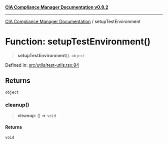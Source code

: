 [**CIA Compliance Manager Documentation v0.8.2**](../README.md)

***

[CIA Compliance Manager Documentation](../globals.md) / setupTestEnvironment

# Function: setupTestEnvironment()

> **setupTestEnvironment**(): `object`

Defined in: [src/utils/test-utils.tsx:84](https://github.com/Hack23/cia-compliance-manager/blob/423c5d261c747ade8ca2550e176aa05168b5a31e/src/utils/test-utils.tsx#L84)

## Returns

`object`

### cleanup()

> **cleanup**: () => `void`

#### Returns

`void`
